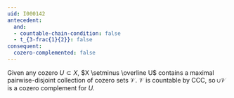 ```yaml
---
uid: I000142
antecedent:
  and:
  - countable-chain-condition: false
  - t_{3-frac{1}{2}}: false
consequent:
  cozero-complemented: false
---
```

Given any cozero $U \subset X$, $X \setminus \overline U$ contains a maximal pairwise-disjoint collection of cozero sets $\mathcal{V}$. $\mathcal{V}$ is countable by CCC, so $\cup \mathcal{V}$ is a cozero complement for $U$.

